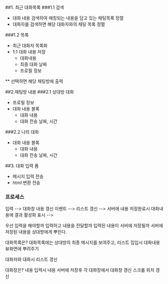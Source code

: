##1. 최근 대화목록
###1.1 검색
- 대화 내용 검색하여 매칭되는 내용을 담고 있는 채팅목록 정렬
- 대화자를 검색하면 해당 대화자와의 채팅 목록 정렬


###1.2 목록
- 최근 대화자 목록화
- 1:1 대화 내용 저장
  - 대화내용
  - 최종 대화 날짜
  - 프로필 정보

** 선택하면 해당 채팅방에 출력
  
  
##2.채팅방 내용
###2.1 상대방 대화
- 프로필 정보
- 대화 내용 블록
  - 대화 내용
  - 대화 전송 날짜, 시간

###2.2 나의 대화
- 대화 내용 블록
  - 대화 내용
  - 대화 전송 날짜, 시간
  
##3. 대화 입력 폼
- 메시지 입력 전송
- html 변환 전송

### 프로세스
입력 --> 대화창 내용 갱신 이벤트 --> 리스트 갱신 
--> 서버에 내용 저장완료시 대화내용에 결과 활성화 표시
-->

우선 입력을 해야할까
입력하고 내용을 전달할까
입력된 내용이 서버에 저장될까
서버에 저장된 내용을 상대방에게 뿌린다.


대화목록은?
대화목록에는 상대방의 최종 메시지를 보여주고, 리스트 집입시 대화내용 뷰화면에 뿌려주기

대화자와 대화시 리스트 갱신

대화창은?
내용 입력시 내용 서버에 저장후 각 대화장에서 대화창 갱신
스크롤 위치 갱신
  
